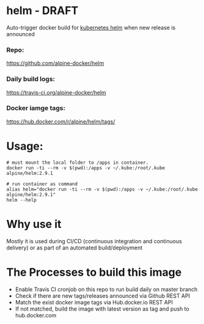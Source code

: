 # helm - DRAFT
Auto-trigger docker build for [kubernetes helm](https://github.com/kubernetes/helm) when new release is announced

### Repo:

https://github.com/alpine-docker/helm

### Daily build logs:

https://travis-ci.org/alpine-docker/helm

### Docker iamge tags:

https://hub.docker.com/r/alpine/helm/tags/

# Usage:

    # must mount the local folder to /apps in container.
    docker run -ti --rm -v $(pwd):/apps -v ~/.kube:/root/.kube alpine/helm:2.9.1

    # run container as command
    alias helm="docker run -ti --rm -v $(pwd):/apps -v ~/.kube:/root/.kube alpine/helm:2.9.1"
    helm --help


# Why use it

Mostly it is used during CI/CD (continuous integration and continuous delivery) or as part of an automated build/deployment

# The Processes to build this image

* Enable Travis CI cronjob on this repo to run build daily on master branch
* Check if there are new tags/releases announced via Github REST API
* Match the exist docker image tags via Hub.docker.io REST API
* If not matched, build the image with latest version as tag and push to hub.docker.com
